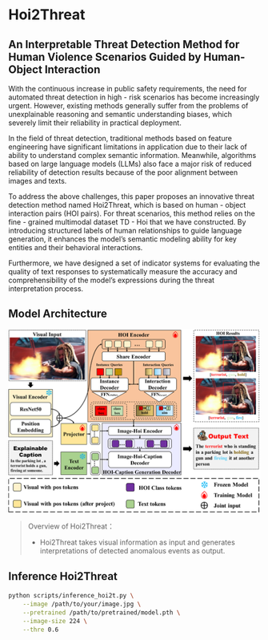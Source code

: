 # Hoi2Threat

## An Interpretable Threat Detection Method for Human Violence Scenarios Guided by Human-Object Interaction

With the continuous increase in public safety requirements, the need for automated threat detection in high - risk scenarios has become increasingly urgent. However, existing methods generally suffer from the problems of unexplainable reasoning and semantic understanding biases, which severely limit their reliability in practical deployment.

In the field of threat detection, traditional methods based on feature engineering have significant limitations in application due to their lack of ability to understand complex semantic information. Meanwhile, algorithms based on large language models (LLMs) also face a major risk of reduced reliability of detection results because of the poor alignment between images and texts.

To address the above challenges, this paper proposes an innovative threat detection method named Hoi2Threat, which is based on human - object interaction pairs (HOI pairs). For threat scenarios, this method relies on the fine - grained multimodal dataset TD - Hoi that we have constructed. By introducing structured labels of human relationships to guide language generation, it enhances the model’s semantic modeling ability for key entities and their behavioral interactions.

Furthermore, we have designed a set of indicator systems for evaluating the quality of text responses to systematically measure the accuracy and comprehensibility of the model’s expressions during the threat interpretation process.

## Model Architecture

![example](./imgs/model_arch.png)

> Overview of Hoi2Threat：
> - Hoi2Threat takes visual information as input and generates interpretations of detected anomalous events as output.

## Inference Hoi2Threat

```bash
python scripts/inference_hoi2t.py \
    --image /path/to/your/image.jpg \
    --pretrained /path/to/pretrained/model.pth \
    --image-size 224 \
    --thre 0.6

